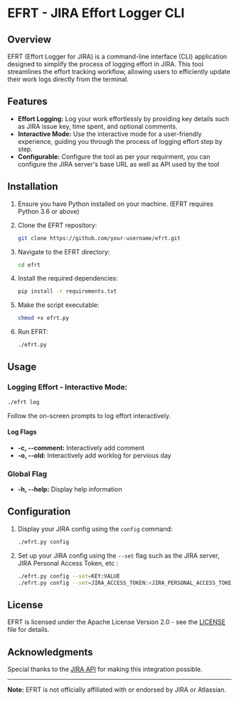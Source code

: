 
# EFRT - JIRA Effort Logger CLI

## Overview

EFRT (Effort Logger for JIRA) is a command-line interface (CLI) application designed to simplify the process of logging effort in JIRA. This tool streamlines the effort tracking workflow, allowing users to efficiently update their work logs directly from the terminal.

## Features

- **Effort Logging:** Log your work effortlessly by providing key details such as JIRA issue key, time spent, and optional comments.
- **Interactive Mode:** Use the interactive mode for a user-friendly experience, guiding you through the process of logging effort step by step.
- **Configurable:**  Configure the tool as per your requirment, you can configure the JIRA server's base URL as well as API used by the tool

<!-- TODO windowss and linux  executable  -->
## Installation

1. Ensure you have Python installed on your machine. (EFRT requires Python 3.6 or above)
2. Clone the EFRT repository:

    ```bash
    git clone https://github.com/your-username/efrt.git
    ```

3. Navigate to the EFRT directory:

    ```bash
    cd efrt
    ```

4. Install the required dependencies:

    ```bash
    pip install -r requirements.txt
    ```

5. Make the script executable:

    ```bash
    chmod +x efrt.py
    ```

6. Run EFRT:

    ```bash
    ./efrt.py
    ```

## Usage

### Logging Effort - Interactive Mode:
    
```bash
./efrt log
```

Follow the on-screen prompts to log effort interactively.
#### Log Flags
- **-c, --comment:** Interactively add comment 
- **-o, --old:** Interactively add worklog for pervious day 


### Global Flag
- **-h, --help:** Display help information

## Configuration

1. Display your JIRA config using the `config` command:

    ```bash
    ./efrt.py config
    ```

2. Set up your JIRA config using the `--set` flag such as the JIRA server, JIRA Personal Access Token, etc :

    ```bash
    ./efrt.py config --set=KEY:VALUE
    ./efrt.py config --set=JIRA_ACCESS_TOKEN:<JIRA_PERSONAL_ACCESS_TOKEN>
    ```

<!-- ## Example

### Interactive Effort Logging

```bash
./efrt.py log
```

Follow the prompts to enter the required information for logging effort.

### Batch Effort Logging

```bash
./efrt.py batch --file path/to/effort_logs.csv
```

Ensure your CSV file follows the required format for batch logging.

## Contributing

If you would like to contribute to EFRT, please follow the [contribution guidelines](CONTRIBUTING.md). -->

## License

EFRT is licensed under the Apache License Version 2.0 - see the [LICENSE](LICENSE) file for details.

## Acknowledgments

Special thanks to the [JIRA API](https://developer.atlassian.com/cloud/jira/platform/rest/v3/intro/) for making this integration possible.

---

**Note:** EFRT is not officially affiliated with or endorsed by JIRA or Atlassian.
